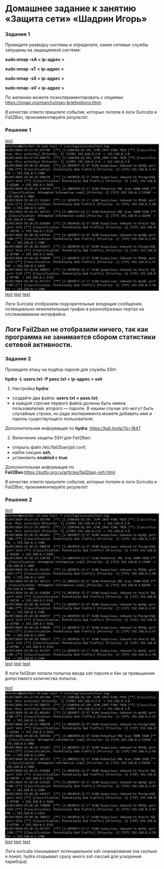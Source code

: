 # Домашнее задание к занятию «Защита сети» «Шадрин Игорь»


### Задание 1

Проведите разведку системы и определите, какие сетевые службы запущены на защищаемой системе:

**sudo nmap -sA < ip-адрес >**

**sudo nmap -sT < ip-адрес >**

**sudo nmap -sS < ip-адрес >**

**sudo nmap -sV < ip-адрес >**

По желанию можете поэкспериментировать с опциями: https://nmap.org/man/ru/man-briefoptions.html.


*В качестве ответа пришлите события, которые попали в логи Suricata и Fail2Ban, прокомментируйте результат.*


### Решение 1
[text](img) ![text](img/01.jpg) [text](md-instruction.md) [text](README.md) [text](screen-instruction.md)

Логи Suricata отобразили подозрительные входящие сообщения, потенциально нежелательный трафик в разнообразных портах на отслеживаемом интерфейсе.

Логи Fail2ban не отобразили ничего, так как программа не занимается сбором статистики сетевой активности. 
------

### Задание 2

Проведите атаку на подбор пароля для службы SSH:

**hydra -L users.txt -P pass.txt < ip-адрес > ssh**

1. Настройка **hydra**: 
 
 - создайте два файла: **users.txt** и **pass.txt**;
 - в каждой строчке первого файла должны быть имена пользователей, второго — пароли. В нашем случае это могут быть случайные строки, но ради эксперимента можете добавить имя и пароль существующего пользователя.

Дополнительная информация по **hydra**: https://kali.tools/?p=1847.

2. Включение защиты SSH для Fail2Ban:

-  открыть файл /etc/fail2ban/jail.conf,
-  найти секцию **ssh**,
-  установить **enabled**  в **true**.

Дополнительная информация по **Fail2Ban**:https://putty.org.ru/articles/fail2ban-ssh.html.



*В качестве ответа пришлите события, которые попали в логи Suricata и Fail2Ban, прокомментируйте результат.*

### Решение 2
[text](img) ![text](img/01.jpg) [text](md-instruction.md) [text](README.md) [text](screen-instruction.md)

В логи fail2ban попали попытки ввода ssh пароля и бан за превышение допустимого количества попыток.

[text](img) ![text](img/01.jpg) [text](md-instruction.md) [text](README.md) [text](screen-instruction.md)

Логи suricata показывают потенциальное ssh сканирование (на сколько я понял, hydra открывает сразу много ssh сессий для ускорения перебора)

